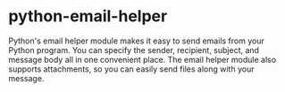 # python-email-helper
Python's email helper module makes it easy to send emails from your Python program. You can specify the sender, recipient, subject, and message body all in one convenient place. The email helper module also supports attachments, so you can easily send files along with your message.
